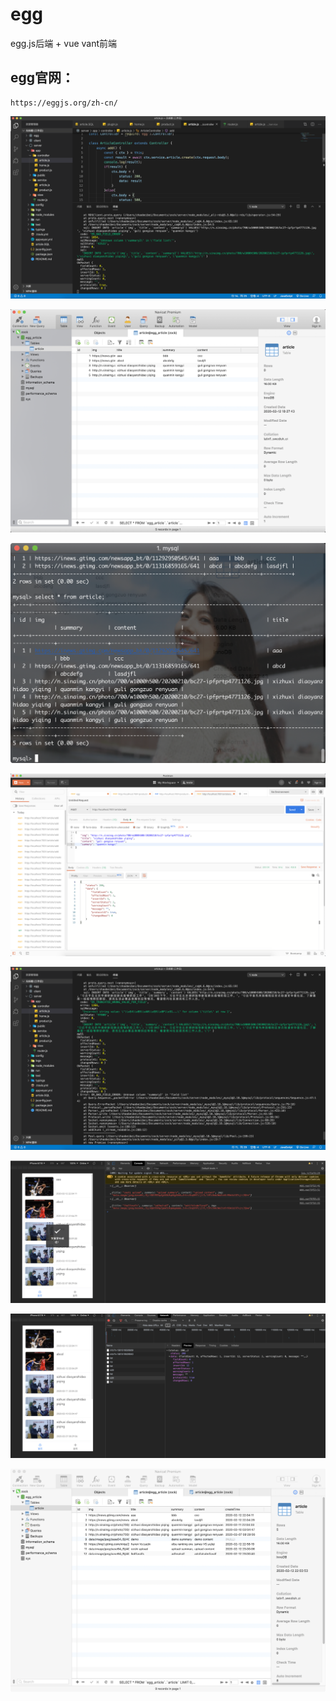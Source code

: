 # egg
egg.js后端 + vue vant前端

## egg官网：
```
https://eggjs.org/zh-cn/
```

![](https://github.com/zockbell/egg/blob/master/egg/vue-vant/src/assets/1.png)

![](https://github.com/zockbell/egg/blob/master/egg/vue-vant/src/assets/2.png)

![](https://github.com/zockbell/egg/blob/master/egg/vue-vant/src/assets/3.png)

![](https://github.com/zockbell/egg/blob/master/egg/vue-vant/src/assets/4.png)

![](https://github.com/zockbell/egg/blob/master/egg/vue-vant/src/assets/5.png)

![](https://github.com/zockbell/egg/blob/master/egg/vue-vant/src/assets/6.png)

![](https://github.com/zockbell/egg/blob/master/egg/vue-vant/src/assets/7.png)

![](https://github.com/zockbell/egg/blob/master/egg/vue-vant/src/assets/8.png)
